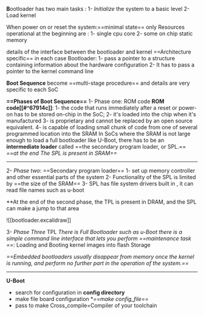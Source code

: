  **B**ootloader has two main tasks :
		1-  *Initialize* the system to a basic level 
		 2-  Load kernel 
		 
When power on or reset the system:==minimal state== only Resources operational at the beginning are :
			1- single cpu core 
			2- some on chip static memory 
			
details of the interface between the bootloader and kernel  ==Architecture specific==  in each case Bootloader:
   1- pass a pointer to a structure containing information about the hardware configuration
   2- It has to pass a pointer to the kernel command line
   
**Boot Sequence** become ==multi-stage procedure== and details are very specific to each SoC
  

**==Phases of Boot Sequence==**
1- Phase one: ROM code 
        **ROM code[[#^67914c]]**:
           1- the code that runs immediately after a reset or power-on has to be stored on-chip in the SoC;
           2- it's loaded into the chip when it's manufactured 
           3- is proprietary and cannot be replaced by an open source equivalent.
          4- is capable of loading small chunk of code from one of several programmed           location into the SRAM In SoCs where the SRAM is not large enough to load a
              full bootloader like U-Boot, there has to be an **intermediate loader** called ==the secondary program loader, or SPL.==
             *==at the end The SPL is present in SRAM==*
         

---
2- *Phase two*: ==Secondary program loader== 
	  1- set up memory controller and other essential parts of       the system 
	   2- Functionality of the SPL is limited by 
		  ==the size of  the SRAM==
	  3- SPL has file system drivers built in , it can read file             names such as u-boot
	
**At the end of the second phase, the TPL is present in DRAM, and the SPL can make a jump to that area


![[bootloader.excalidraw]]

3- *Phase Three* TPL
	*There is Full Bootloader such as u-Boot there is a simple command line interface that lets you perform ==maintenance task ==*: Loading and Booting kernel images into flash Storage

*==Embedded bootloaders usually disappear from memory once the kernel is running, and perform no further part in the operation of the system.==*


---

**U-Boot**
- search for configuration in **config directory**
- make file board configuration **==make config_file==*
- pass to make Cross_compile=Compiler of your toolchain





	


